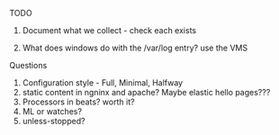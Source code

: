 
TODO

1. Document what we collect - check each exists



1. What does windows do with the /var/log entry? use the VMS



Questions

1. Configuration style - Full, Minimal, Halfway
1. static content in ngninx and apache? Maybe elastic hello pages???
1. Processors in beats? worth it?
1. ML or watches?
1. unless-stopped?